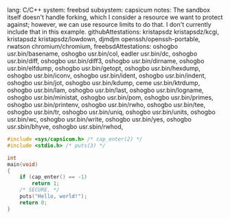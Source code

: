 lang: C/C++
system: freebsd
subsystem: capsicum
notes: The sandbox itself doesn't handle forking, which I consider a resource
    we want to protect against; however, we can use resource limits to do that.
    I don't currently include that in this example.
githubAttestations: 
    kristapsdz kristapsdz/kcgi,
    kristapsdz kristapsdz/lowdown,
    djmdjm openssh/openssh-portable,
    rwatson chromium/chromium,
freebsdAttestations:
    oshogbo usr.bin/basename,
    oshogbo usr.bin/col,
    eadler usr.bin/dc,
    oshogbo usr.bin/diff,
    oshogbo usr.bin/diff3,
    oshogbo usr.bin/dirname,
    oshogbo usr.bin/elfdump,
    oshogbo usr.bin/getopt,
    oshogbo usr.bin/hexdump,
    oshogbo usr.bin/iconv,
    oshogbo usr.bin/ident,
    oshogbo usr.bin/indent,
    oshogbo usr.bin/jot,
    oshogbo usr.bin/kdump,
    ceme usr.bin/ktrdump,
    oshogbo usr.bin/lam,
    oshogbo usr.bin/last,
    oshogbo usr.bin/logname,
    oshogbo usr.bin/ministat,
    oshogbo usr.bin/pom,
    oshogbo usr.bin/primes,
    oshogbo usr.bin/printenv,
    oshogbo usr.bin/rwho,
    oshogbo usr.bin/tee,
    oshogbo usr.bin/tr,
    oshogbo usr.bin/uniq,
    oshogbo usr.bin/units,
    oshogbo usr.bin/wc,
    oshogbo usr.bin/write,
    oshogbo usr.bin/yes,
    oshogbo usr.sbin/bhyve,
    oshogbo usr.sbin/rwhod,

```c
#include <sys/capsicum.h> /* cap_enter(2) */
#include <stdio.h> /* puts(3) */

int
main(void)
{
	if (cap_enter() == -1)
		return 1;
	/* SECURE. */
	puts("Hello, world!");
	return 0;
}
```
